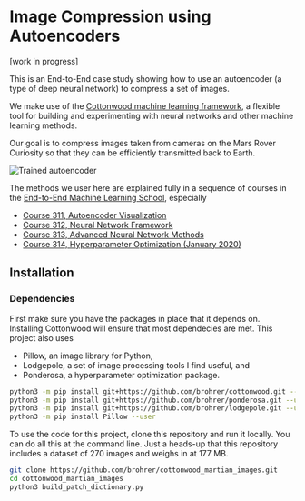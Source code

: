 # Image Compression using Autoencoders

[work in progress]

This is an End-to-End case study showing how to use an autoencoder
(a type of deep neural network) to compress a set of images.

We make use of the [Cottonwood machine learning framework](
https://github.com/brohrer/cottonwood), a flexible tool for
building and experimenting with neural networks and other
machine learning methods.

Our goal is to compress images taken from cameras on the
Mars Rover Curiosity so that they can be efficiently transmitted
back to Earth.

![Trained autoencoder](doc/mars_autoencoder.png)

The methods we user here are explained fully in a sequence of courses
in the [End-to-End Machine Learning School](http://e2eml.school),
especially
* [Course 311, Autoencoder Visualization](https://end-to-end-machine-learning.teachable.com/p/neural-network-visualization)
* [Course 312, Neural Network Framework](https://end-to-end-machine-learning.teachable.com/p/write-a-neural-network-framework)
* [Course 313, Advanced Neural Network Methods](https://end-to-end-machine-learning.teachable.com/p/advanced-neural-network-methods)
* [Course 314, Hyperparameter Optimization (January 2020)](http://e2eml.school)

## Installation

### Dependencies

First make sure you have the packages in place that it depends on.
Installing Cottonwood will ensure that most
dependecies are met. This project also uses
* Pillow, an image library for Python,
* Lodgepole, a set of image processing tools I find useful, and
* Ponderosa, a hyperparameter optimization package.

```bash
python3 -m pip install git+https://github.com/brohrer/cottonwood.git --user --no-cache
python3 -m pip install git+https://github.com/brohrer/ponderosa.git --user --no-cache
python3 -m pip install git+https://github.com/brohrer/lodgepole.git --user --no-cache
python3 -m pip install Pillow --user
```

To use the code for this project, clone this repository and run it locally.
You can do all this at the command line. Just a heads-up that this
repository includes a dataset of 270 images and weighs in at 177 MB.

```bash
git clone https://github.com/brohrer/cottonwood_martian_images.git
cd cottonwood_martian_images
python3 build_patch_dictionary.py
```
